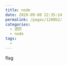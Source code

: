 ```yaml
---
title: node
date: 2020-09-08 22:35:14
permalink: /pages/1280b2/
categories: 
  - 进阶
  - node
tags: 
  - 
---
```

flag